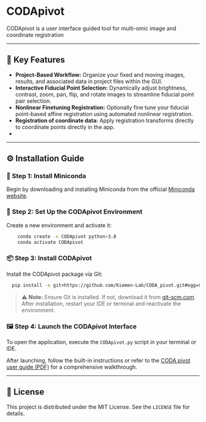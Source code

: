 # CODApivot

CODApivot is a user interface guided tool for multi-omic image and coordinate registration

---
## 🚀 Key Features

* **Project-Based Workflow:** Organize your fixed and moving images, results, and associated data in project files within the GUI.
* **Interactive Fiducial Point Selection:** Dynamically adjust brightness, contrast, zoom, pan, flip, and rotate images to streamline fiducial point pair selection.
* **Nonlinear Finetuning Registration:** Optionally fine tune your fiducial point-based affine registration using automated nonlinear registration.
* **Registration of coordinate data:** Apply registration transforms directly to coordinate points directly in the app.
* 


---
## ⚙️ Installation Guide

### 📅 Step 1: Install Miniconda

Begin by downloading and installing Miniconda from the official [Miniconda website](https://docs.anaconda.com/miniconda/).

### 🐍 Step 2: Set Up the CODApivot Environment

Create a new environment and activate it:

```bash
    conda create -n CODApivot python>3.8
    conda activate CODApivot
```

### 📦 Step 3: Install CODApivot

Install the CODApivot package via Git:

```bash
  pip install -e git+https://github.com/Kiemen-Lab/CODA_pivot.git#egg=CODApivot
```

> ⚠️ **Note:** Ensure Git is installed. If not, download it from [git-scm.com](https://git-scm.com/downloads/win). After installation, restart your IDE or terminal and reactivate the environment.

### 🖼️ Step 4: Launch the CODApivot Interface

To open the application, execute the `CODApivot.py` script in your terminal or IDE.

After launching, follow the built-in instructions or refer to the [CODA pivot user guide (PDF)](./CODA%20pivot%20user%20guide.pdf) for a comprehensive walkthrough.

---
## 📄 License

This project is distributed under the MIT License. See the `LICENSE` file for details.

